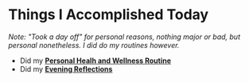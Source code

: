 # Things I Accomplished Today

_Note: "Took a day off" for personal reasons, nothing major or bad, but personal nonetheless. I did do my routines however._

- Did my **[Personal Healh and Wellness Routine](../../routines/2024/personal-health-and-wellness-routine-2024-week-7.md)**
- Did my **[Evening Reflections](../../routines/evening-reflections.md)**
